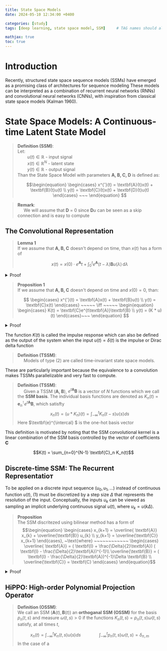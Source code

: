 ```yaml
---
title: State Space Models
date: 2024-05-10 12:34:00 +0400 

categories: [study]
tags: [deep learning, state space model, SSM]     # TAG names should always be 

mathjax: true
toc: true
---
```


# Introduction 

Recently, structured state space sequence models (SSMs)
have emerged as a promising class of architectures for sequence modeling
These models can be interpreted as a combination of recurrent neural networks (RNNs) and convolutional neural networks (CNNs), with inspiration
from classical state space models (Kalman 1960).


#  State Space Models: A Continuous-time Latent State Model

> **Definition (SSM)**:   
> Let:   
> $~~~~~~~~ u(t) \in \mathbb{R}$ - input signal   
> $~~~~~~~~ x(t) \in \mathbb{R}^N$ - latent state    
> $~~~~~~~~ y(t) \in \mathbb{R}$ - output signal    
> Than the State Space Model with parameters $\textbf{A, B, C, D}$ is defined as:
>     
> $$\begin{equation}
\begin{cases}
x^{'}(t) = \textbf{A}(t)x(t) + \textbf{B}(t)u(t) \\
y(t) = \textbf{C}(t)x(t)  + \textbf{D}(t)u(t)
\end{cases} ~~~
\end{equation}
$$

> **Remark**:    
> $~~~~$ We will assume that $\textbf{D}$ = 0 since $\textbf{D}u$ can be seen as a skip connection and is easy to compute 


## The Convolutional Representation

> **Lemma 1**    
>  If we assume that  $\textbf{A, B, C}$ doesn't depend on time, than $x(t)$ has a form of 
>
> $$ x(t) = x(0) \cdot e^{\textbf{A}}t + \int_{0}^t e^{\textbf{A}}(t - \lambda)\textbf{B}u(\lambda) \, \text{d}\lambda 
$$

<details>
  <summary> Proof </summary>

  The proof was inspired by this <a href="https://dsp.stackexchange.com/questions/23988/why-is-the-output-of-an-lti-system-expressed-as-the-convolution-of-the-input-wit">
    source
</a>


Let's assume that $\textbf{A, B, C}$ are time-invariant. Then

$$\frac{dx}{dt}(t) - \textbf{A}x(t) = \textbf{B}u(t)$$

Next, multiply both sides by  $e^{-\textbf{A}t}$

$$e^{-\textbf{A}t}\frac{dx}{dt}(t) - e^{-\textbf{A}t}\textbf{A}x(t) = e^{-\textbf{A}t}\textbf{B}u(t)$$

If we let $p(t) = x(t)$ and $v(t) = e^{-\textbf{A}t}$, then

$$
\frac{d}{dt}(p(t) \cdot v(t)) =  e^{-\textbf{A}t}\textbf{B}u(t) 
$$

Substituting $p$ and $v$: 

$$
\frac{d}{dt}(x(t) \cdot e^{-\textbf{A}t}) =  e^{-\textbf{A}t}\textbf{B}u(t) 
$$

Integrating over $(\tau,~ t)$:

$$
\int_{\tau}^{t} \frac{d}{dt}(x(\lambda) \cdot e^{-\textbf{A}\lambda})d\lambda =  \int_{\tau}^{t} e^{-\textbf{A}\lambda}\textbf{B}u(\lambda)d\lambda 
$$

$$x(t) \cdot e^{-\textbf{A}t} - x(\tau) \cdot e^{-\textbf{A}\tau} = \int_{\tau}^{t} e^{-\textbf{A}\lambda}\textbf{B}u(\lambda)d\lambda $$

Multiplying by $e^{\textbf{A}t}$:

$$x(t)  =  x(\tau) \cdot e^{\textbf{A}(t - \tau )} + \int_{\tau}^{t} e^{\textbf{A}(t - \lambda)}\textbf{B}u(\lambda)d\lambda $$


For $\tau=0$ we get

$$x(t) = x(0) \cdot e^{\textbf{A}t} + \int_{0}^t e^{\textbf{A}(t - \lambda)}\textbf{B}u(\lambda) \, \text{d}\lambda
$$
 $~~~~~~~~~~~~~~~~~~~~~~~~~~~~~~~~~~~~~~~~~~~~~~~~~~~~~~~~~~~~~~~~~~~~~~~~~~~~~~~~~~~~~~~~~~~~~~~~~~~~~~~~~~~~~~~~~~~~~~~~~~~~~~~~~~~~~~~~~~~~~~~~~~~~~~\square$

 </details>


> **Proposition 1**    
> If we assume that  $\textbf{A, B, C}$ doesn't depend on time and $x(0) = 0$, than:
>    
> $$ \begin{cases}
x^{'}(t) = \textbf{A}x(t) + \textbf{B}u(t) \\
y(t) = \textbf{C}x(t)  
\end{cases} ~~~~~ \iff ~~~~~ 
\begin{equation}
\begin{cases}
K(t) = \textbf{C}e^{t\textbf{A}}\textbf{B} \\
y(t) = (K * u)(t) 
\end{cases}~~~
\end{equation}
$$

<details>
  <summary> Proof </summary>

The proof was inspired by this <a href="https://dsp.stackexchange.com/questions/23988/why-is-the-output-of-an-lti-system-expressed-as-the-convolution-of-the-input-wit">
    source
</a>


Using Lemma 1: 

$$
\begin{align}
x(t) &= x(0) \cdot e^{\textbf{A}t} + \int_{0}^t e^{\textbf{A}(t - \lambda)}\textbf{B}u(\lambda) \, \text{d}\lambda \\
x(t) &= x_0 \cdot e^{\textbf{A}t} + \int_{0}^t e^{\textbf{A}(t - \lambda)}\textbf{B}u(\lambda) \, \text{d}\lambda
\end{align}
$$

We now have an exact expression for $x(t)$. We can now substitute this expression into the observation equation in (1) to determine an expression for the output  $y(t)$:

$$
\begin{cases}
y(t) = \textbf{C}x(t)   \\ 
x(t) = x_0 \cdot e^{\textbf{A}t} + \int_{0}^t e^{\textbf{A}(t - \lambda)}\textbf{B}u(\lambda) \, \text{d}\lambda
\end{cases}
$$

$$ y(t) = \textbf{C} \left[x_0 \cdot e^{\textbf{A}t} + \int_{0}^t e^{\textbf{A}(t - \lambda)}\textbf{B}u(\lambda) \, \text{d}\lambda \right]  $$

It is now possible to express the output $y(t)$ as the convolution of two functions:

$$ y(t) =  \textbf{C}x_0 \cdot e^{\textbf{A}t} +  \textbf{C}\int_{0}^t e^{\textbf{A}(t - \lambda)}\textbf{B}u(\lambda) \, \text{d}\lambda  $$

Next, since we assumed that $x_0=0$:

$$ y(t) =  \textbf{C}\int_{0}^t e^{\textbf{A}(t - \lambda)}\textbf{B}u(\lambda) \, \text{d}\lambda  $$

if $u(\lambda) \neq 0$ when $\lambda \in [0, t]$ and $u(\lambda) = 0$ otherwise, then: 

$$ y(t) =  \int_{0}^t \textbf{C}e^{\textbf{A}(t - \lambda)}\textbf{B}u(\lambda) \, \text{d}\lambda = (\textbf{C}  e^{\textbf{A}t} \textbf{B} ) * u(t) = K(t) * u(t)$$

 $~~~~~~~~~~~~~~~~~~~~~~~~~~~~~~~~~~~~~~~~~~~~~~~~~~~~~~~~~~~~~~~~~~~~~~~~~~~~~~~~~~~~~~~~~~~~~~~~~~~~~~~~~~~~~~~~~~~~~~~~~~~~~~~~~~~~~~~~~~~~~~~~~~~~~~\square$
 </details>




<!-- -------------------------------------------------- -->
 

The function $K(t)$ is called the impulse response which can also be defined as
the output of the system when the input $u(t) = \delta(t)$ is the impulse or Dirac delta function

> **Definition  (TSSM)**:    
> $~~~~$ Models of type (2) are called time-invariant state space models.


These are particularly important because the equivalence
to a convolution makes TSSMs parallelizable and very fast to compute.

> **Definition  (TSSM)**:    
> $~~~~$ Given a TSSM $(\textbf{A, B})$, $e^{t\textbf{A}}\textbf{B}$ is a vector of $N$ functions which we call the $\textbf{SSM basis}$. The individual basis functions are denoted as  $K_n(t) = \textbf{e}^{\intercal}_{n}e^{t\textbf{A}}\textbf{B}$, which satisfty 
> $$ x_n(t) = (u * K_n)(t) = \int_{-\infty}^{t} K_n(t - s)u(s)ds$$
> Here $\textbf{e}^{\intercal} $ is the one-hot basis vector 

This definition is motivated by noting that the SSM convolutional kernel is a linear combination of the SSM basis controlled by the vector of coefficients $\textbf{C}$

$$K(t) = \sum_{n=0}^{N-1} \textbf{C}_n K_n(t)$$

## **Discrete-time SSM: The Recurrent Representatioт**
To be applied on a discrete input sequence $(u_0, u_1, \dots)$ instead of continuous function $u(t)$, (1) must be discretized by a step size $\Delta$ that represents the resolution of the input. Conceptually, the inputs $u_k$ can be viewed as sampling an implicit underlying continuous signal $u(t)$, where $u_k = u(k\Delta)$.

> **Proposition**   
> The SSM discritezed using bilinear method has a form of 
> $$\begin{equation}
\begin{cases}
x_{k+1} = \overline{ \textbf{A}} x_{k} +  \overline{\textbf{B}} u_{k} \\
y_{k+1} =  \overline{\textbf{C}} x_{k+1}
\end{cases}, ~\text{where} ~~~~~~~~~~~~
\begin{cases}
\overline{ \textbf{A}} = ( \textbf{I} + \frac{\Delta}{2}\textbf{A}) (  \textbf{I} - \frac{\Delta}{2}\textbf{A})^{-1}\\
\overline{\textbf{B}} =   (  \textbf{I} - \frac{\Delta}{2}\textbf{A})^{-1}\Delta \textbf{B} \\ 
\overline{\textbf{C}}  = \textbf{C}
\end{cases}
\end{equation}$$

<details>
  <summary>Proof</summary>

The proof was inspired by this <a href="https://en.wikipedia.org/wiki/Discretization">
    source
</a>


  
By Lemma 1 we have: 

  $$ x(t) = x(0) \cdot e^{\textbf{A}}t + \int_{0}^t e^{\textbf{A}}(t - \lambda)\textbf{B}u(\lambda) \, \text{d}\lambda 
$$
Discretization:

$$x_k := x(k\Delta)$$

 $$ x_k= \color{orange}{x(0) \cdot e^{\textbf{A}k \Delta} + \int_{0}^{k\Delta} e^{\textbf{A}(k\Delta - \lambda)}\textbf{B}u(\lambda) \, \text{d}\lambda} 
$$

 $$ x_{k+1} = x(0) \cdot e^{\textbf{A}(k+1)\Delta} + \int_{0}^{(k+1)\Delta} e^{\textbf{A}((k+1)\Delta - \lambda)}\textbf{B}u(\lambda) \, \text{d}\lambda =
$$
$$  =  e^{\textbf{A}\Delta} \left[ \color{orange}{x(0) \cdot e^{\textbf{A}k\Delta} + \int_{0}^{k\Delta} e^{\textbf{A}(k\Delta - \lambda)}\textbf{B}u(\lambda) \, \text{d}\lambda } \right]  + \int_{k\Delta}^{(k+1)\Delta} e^{\textbf{A}((k + 1)\Delta - \lambda)}\textbf{B}u(\lambda) \, \text{d}\lambda =
$$

Next, we change variables in the integral and assume that $u$ is constant during the integral, so $u(\lambda) = u_k$:

$$  \underbrace{=}_{v(\lambda) = (k + 1)\Delta - \lambda}  e^{\textbf{A}\Delta} x_k  + \int_{v(k\Delta)}^{v((k+1)\Delta)} e^{\textbf{A}v}\, (-\text{d}v) \textbf{B}u_k  =
$$

$$ = e^{\textbf{A}\Delta} x_k  - \left(\int_{\Delta}^{0} e^{\textbf{A}v}\, \text{d}v \right) \textbf{B}u_k  =
$$

$$= e^{\textbf{A}\Delta} x_k  + \left(\int_{0}^{\Delta} e^{\textbf{A}v}\, \text{d}v \right) \textbf{B}u_k =
$$

$$
= e^{\textbf{A}\Delta} x_k  + \textbf{A}^{-1} \left(e^{\textbf{A} \Delta}  - I \right)\textbf{B}u_k  
$$

Bilinear approximation:

$$e^{\textbf{A}\Delta} = \frac{e^{\frac{\Delta}{2} \textbf{A}}}{e^{-\frac{\Delta}{2} \textbf{A}}} \approx \frac{ I + \frac{\Delta}{2} \textbf{A}}{I -\frac{\Delta}{2} \textbf{A}} = \left(I + \frac{\Delta}{2} \textbf{A}\right)\left(I -\frac{\Delta}{2} \textbf{A}\right)^{-1}$$
So, indeed $\overline{ \textbf{A}} = \left(I + \frac{\Delta}{2} \textbf{A}\right)\left(I -\frac{\Delta}{2} \textbf{A}\right)^{-1}$

 $$\overline{ \textbf{B}} =  \textbf{A}^{-1}( e^{A\Delta} - I) \textbf{B} = $$
 $$= \textbf{A}^{-1}\left(\left(I + \frac{\Delta}{2} \textbf{A}\right)\left(I -\frac{\Delta}{2} \textbf{A}\right)^{-1} - I\right) \textbf{B} = $$
  
  $$= \textbf{A}^{-1}\left(I -\frac{\Delta}{2} \textbf{A}\right)^{-1}\left(\left(I + \frac{\Delta}{2} \textbf{A}\right) - \left(I -\frac{\Delta}{2} \textbf{A}\right) \right) \textbf{B} = $$
  
  $$= \textbf{A}^{-1}\left(I -\frac{\Delta}{2} A\right)^{-1}\textbf{A} \Delta  \textbf{B} = $$
  $$
   = \left(I -\frac{\Delta}{2} \textbf{A} \right)^{-1} \Delta  \textbf{B}  
  $$

$~~~~~~~~~~~~~~~~~~~~~~~~~~~~~~~~~~~~~~~~~~~~~~~~~~~~~~~~~~~~~~~~~~~~~~~~~~~~~~~~~~~~~~~~~~~~~~~~~~~~~~~~~~~~~~~~~~~~~~~~~~~~~~~~~~~~~~~~~~~~~~~~~~~~~~\square$

</details>

## HiPPO: High-order Polynomial Projection Operator

> **Definition (OSSM)**:   
> We call an SSM $(\textbf{A}(t), \textbf{B}(t))$ an $\textbf{orthoganal SSM (OSSM)}$ for the basis $p_n(t, s)$ and measure $\omega(t, s) > 0$ if the functions $K_n (t, s) = p_n(t,s)\omega(t,s)$ satisfy, at all times $t$,
> 
> $$x_n(t) = \int_{-\infty}^{t} K_n (t, s) u(s)ds ~~~~~~~~~~~~~~~ \int_{-\infty}^{t} p_n(t, s)\omega(t, s) = \delta_{n,m}$$
>In the case of a $\textbf{}$
